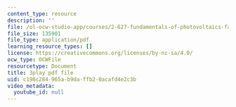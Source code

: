 ```yaml
---
content_type: resource
description: ''
file: /ol-ocw-studio-app/courses/2-627-fundamentals-of-photovoltaics-fall-2013/c198c284965ab9daffb20acafd4e2c3b_dFF2DuEv-2c.pdf
file_size: 135901
file_type: application/pdf
learning_resource_types: []
license: https://creativecommons.org/licenses/by-nc-sa/4.0/
ocw_type: OCWFile
resourcetype: Document
title: 3play pdf file
uid: c198c284-965a-b9da-ffb2-0acafd4e2c3b
video_metadata:
  youtube_id: null
---
```


